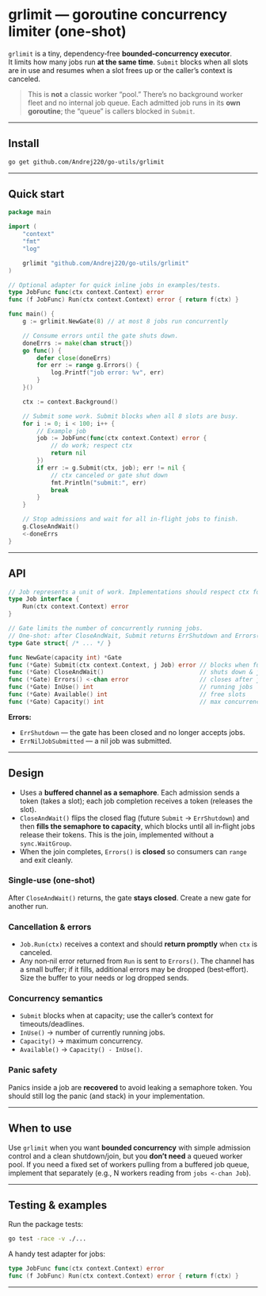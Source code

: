 # grlimit — goroutine concurrency limiter (one‑shot)

`grlimit` is a tiny, dependency‑free **bounded‑concurrency executor**.  
It limits how many jobs run **at the same time**. `Submit` blocks when all slots are in use and resumes when a slot frees up or the caller’s context is canceled.

> This is **not** a classic worker “pool.” There’s no background worker fleet and no internal job queue. Each admitted job runs in its **own goroutine**; the “queue” is callers blocked in `Submit`.

---

## Install


```bash
go get github.com/Andrej220/go-utils/grlimit
```

---

## Quick start

```go
package main

import (
	"context"
	"fmt"
	"log"

	grlimit "github.com/Andrej220/go-utils/grlimit" 
)

// Optional adapter for quick inline jobs in examples/tests.
type JobFunc func(ctx context.Context) error
func (f JobFunc) Run(ctx context.Context) error { return f(ctx) }

func main() {
	g := grlimit.NewGate(8) // at most 8 jobs run concurrently

	// Consume errors until the gate shuts down.
	doneErrs := make(chan struct{})
	go func() {
		defer close(doneErrs)
		for err := range g.Errors() {
			log.Printf("job error: %v", err)
		}
	}()

	ctx := context.Background()

	// Submit some work. Submit blocks when all 8 slots are busy.
	for i := 0; i < 100; i++ {
		// Example job
		job := JobFunc(func(ctx context.Context) error {
			// do work; respect ctx
			return nil
		})
		if err := g.Submit(ctx, job); err != nil {
			// ctx canceled or gate shut down
			fmt.Println("submit:", err)
			break
		}
	}

	// Stop admissions and wait for all in‑flight jobs to finish.
	g.CloseAndWait()
	<-doneErrs
}
```

---

## API

```go
// Job represents a unit of work. Implementations should respect ctx for cancellation.
type Job interface {
    Run(ctx context.Context) error
}

// Gate limits the number of concurrently running jobs.
// One‑shot: after CloseAndWait, Submit returns ErrShutdown and Errors() is closed.
type Gate struct{ /* ... */ }

func NewGate(capacity int) *Gate
func (*Gate) Submit(ctx context.Context, j Job) error // blocks when full
func (*Gate) CloseAndWait()                           // shuts down & joins
func (*Gate) Errors() <-chan error                    // closes after join
func (*Gate) InUse() int                              // running jobs
func (*Gate) Available() int                          // free slots
func (*Gate) Capacity() int                           // max concurrency
```

**Errors:**  
- `ErrShutdown` — the gate has been closed and no longer accepts jobs.  
- `ErrNilJobSubmitted` — a nil job was submitted.

---

## Design

- Uses a **buffered channel as a semaphore**. Each admission sends a token (takes a slot); each job completion receives a token (releases the slot).
- `CloseAndWait()` flips the closed flag (future `Submit` → `ErrShutdown`) and then **fills the semaphore to capacity**, which blocks until all in‑flight jobs release their tokens. This is the join, implemented without a `sync.WaitGroup`.
- When the join completes, `Errors()` is **closed** so consumers can `range` and exit cleanly.

### Single‑use (one‑shot)

After `CloseAndWait()` returns, the gate **stays closed**. Create a new gate for another run.

### Cancellation & errors

- `Job.Run(ctx)` receives a context and should **return promptly** when `ctx` is canceled.
- Any non‑nil error returned from `Run` is sent to `Errors()`. The channel has a small buffer; if it fills, additional errors may be dropped (best‑effort). Size the buffer to your needs or log dropped sends.

### Concurrency semantics

- `Submit` blocks when at capacity; use the caller’s context for timeouts/deadlines.
- `InUse()` → number of currently running jobs.  
- `Capacity()` → maximum concurrency.  
- `Available()` → `Capacity() - InUse()`.

### Panic safety

Panics inside a job are **recovered** to avoid leaking a semaphore token. You should still log the panic (and stack) in your implementation.

---

## When to use

Use `grlimit` when you want **bounded concurrency** with simple admission control and a clean shutdown/join, but you **don’t need** a queued worker pool. If you need a fixed set of workers pulling from a buffered job queue, implement that separately (e.g., N workers reading from `jobs <-chan Job`).

---

## Testing & examples

Run the package tests:

```bash
go test -race -v ./...
```

A handy test adapter for jobs:

```go
type JobFunc func(ctx context.Context) error
func (f JobFunc) Run(ctx context.Context) error { return f(ctx) }
```

---

